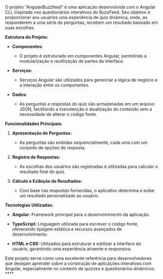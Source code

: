 O projeto "AngularBuzzfeed" é uma aplicação desenvolvida com o Angular CLI, inspirada nos questionários interativos do BuzzFeed. Seu objetivo é proporcionar aos usuários uma experiência de quiz dinâmica, onde, ao responderem a uma série de perguntas, recebem um resultado baseado em suas escolhas.

**Estrutura do Projeto:**

- **Componentes:**
  - O projeto é estruturado em componentes Angular, permitindo a modularização e reutilização de partes da interface.

- **Serviços:**
  - Serviços Angular são utilizados para gerenciar a lógica de negócio e a interação entre os componentes.

- **Dados:**
  - As perguntas e respostas do quiz são armazenadas em um arquivo JSON, facilitando a manutenção e atualização do conteúdo sem a necessidade de alterar o código fonte.

**Funcionalidades Principais:**

1. **Apresentação de Perguntas:**
   - As perguntas são exibidas sequencialmente, cada uma com um conjunto de opções de resposta.

2. **Registro de Respostas:**
   - As escolhas dos usuários são registradas e utilizadas para calcular o resultado final do quiz.

3. **Cálculo e Exibição de Resultados:**
   - Com base nas respostas fornecidas, o aplicativo determina e exibe um resultado personalizado ao usuário.

**Tecnologias Utilizadas:**

- **Angular:** Framework principal para o desenvolvimento da aplicação.

- **TypeScript:** Linguagem utilizada para escrever o código fonte, oferecendo tipagem estática e recursos avançados de desenvolvimento.

- **HTML e CSS:** Utilizados para estruturar e estilizar a interface do usuário, garantindo uma experiência atraente e responsiva.

Este projeto serve como uma excelente referência para desenvolvedores que desejam aprender sobre a construção de aplicações interativas com Angular, especialmente no contexto de quizzes e questionários dinâmicos. ****
